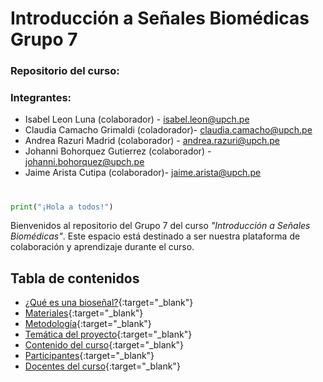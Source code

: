 # Introducción a Señales Biomédicas Grupo 7
### Repositorio del curso: 
### Integrantes:

- Isabel Leon Luna (colaborador) - isabel.leon@upch.pe
- Claudia Camacho Grimaldi (coladorador)- claudia.camacho@upch.pe
- Andrea Razuri Madrid (colaborador) - andrea.razuri@upch.pe
- Johanni Bohorquez Gutierrez (colaborador) - johanni.bohorquez@upch.pe
- Jaime Arista Cutipa (colaborador)- jaime.arista@upch.pe


#
```python
print("¡Hola a todos!")
```
Bienvenidos al repositorio del Grupo 7 del curso *"Introducción a Señales Biomédicas"*. Este espacio está destinado a ser nuestra plataforma de colaboración y aprendizaje durante el curso.


## Tabla de contenidos

- [¿Qué es una bioseñal?](pagina1.md#qué-es-una-bioseñal){:target="_blank"}
- [Materiales](pagina2.md#materiales){:target="_blank"}
- [Metodología](pagina3.md#metodología){:target="_blank"}
- [Temática del proyecto](pagina4.md#temática-del-proyecto){:target="_blank"}
- [Contenido del curso](pagina5.md#contenido-del-curso){:target="_blank"}
- [Participantes](pagina6.md#participantes){:target="_blank"}
- [Docentes del curso](pagina7.md#docentes-del-curso){:target="_blank"}
